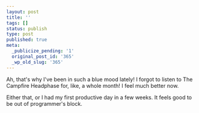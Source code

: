 ```yaml
---
layout: post
title: ''
tags: []
status: publish
type: post
published: true
meta:
  _publicize_pending: '1'
  original_post_id: '365'
  _wp_old_slug: '365'
---
```

Ah, that's why I've been in such a blue mood lately!  I forgot to listen to The Campfire Headphase for, like, a whole month!  I feel much better now.

Either that, or I had my first productive day in a few weeks.  It feels good to be out of programmer's block.
